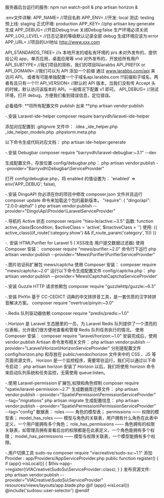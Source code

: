 服务器后台运行的服务:
npm run watch-poll &
php artisan horizon &

.env文件详解:
APP_NAME=                                     //项目名称
APP_ENV=                                      //开发: local    测试: testing    预上线: staging    正式环境: production
APP_KEY=                                      //php artisan key:generate 生成
APP_DEBUG=                                    //开启Debug:true   关闭Debug:false 生产环境必须关闭
APP_LOG_LEVEL=                                //日志记录的等级默认记录全部 debug 生成环境应该为:error
APP_URL=                                      //项目的Url地址  http://www.xxx.com

API_STANDARDS_TREE=                           //x 本地开发的或私有环境的   prs 未对外发布的，提供给公司 app，单页应用，桌面应用等  vnd 对外发布的，开放给所有用户
API_SUBTYPE=                                  //我们项目的简称，我们的项目叫larabbs
API_PREFIX or API_DOMAIN=                     //我们可以为 API 添加一个前缀 通过 www.larabbs.com/api 来访问 API。 或者有可能单独配置一个子域名api.larabbs.com !!!前缀和子域名，两者有且只有一个!!!
API_VERSION=                                  //默认的 API 版本，当我们没有传 Accept 头的时候，默认访问该版本的 API。一般情况下配置 v1 即可。
API_DEBUG=                                    //测试环境，打开 debug，方便我们看到错误信息，定位错误。

必备插件:
**将所有配置文件 publish 出来
**php artisan vendor:publish

-.安装 Laravel-ide-helper
composer require barryvdh/laravel-ide-helper

添加对应配置到 .gitignore 文件中：
.idea
_ide_helper.php
_ide_helper_models.php
.phpstorm.meta.php

以下命令生成代码对应文档：
php artisan ide-helper:generate

-.安装 Debugbar
composer require "barryvdh/laravel-debugbar:~3.1" --dev

生成配置文件，存放位置 config/debugbar.php：
php artisan vendor:publish --provider="Barryvdh\Debugbar\ServiceProvider"

打开 config/debugbar.php，将 enabled 的值设置为：
'enabled' => env('APP_DEBUG', false),

-.安装 DingoAPI
你必须在你的项目中修改 composer.json 文件并且运行 composer update 命令来加载这个包的最新版本。
"require": {
    "dingo/api": "2.0.0-alpha1"
}
php artisan vendor:publish --provider="Dingo\Api\Provider\LaravelServiceProvider"


-.导航的 Active 状态
composer require "hieu-le/active:~3.5"
函数:
function active_class($condition, $activeClass = 'active', $inactiveClass = '')
使用:
{{ active_class((if_route('category.show') && if_route_param('category', 1))) }}


-. 安装 HTMLPurifier for Laravel 5 ( XSS攻击 用户提交数据过滤器)
使用 Composer 安装：
composer require "mews/purifier:~2.0"
命令行下运行
php artisan vendor:publish --provider="Mews\Purifier\PurifierServiceProvider"


-.图片验证码扩展包 mews/captcha
使用 Composer 安装：
composer require "mews/captcha:~2.0"
运行以下命令生成配置文件 config/captcha.php：
php artisan vendor:publish --provider='Mews\Captcha\CaptchaServiceProvider'


-.安装 Guzzle HTTP 请求依赖包
composer require "guzzlehttp/guzzle:~6.3"


-.安装 PinYin 基于 CC-CEDICT 词典的中文转拼音工具，是一套优质的汉字转拼音解决方案。
composer require "overtrue/pinyin:~3.0"


-.Redis 队列驱动器依赖
composer require "predis/predis:~1.0"


-.Horizon 是 Laravel 生态圈里的一员，为 Laravel Redis 队列提供了一个漂亮的仪表板，允许我们很方便地查看和管理 Redis 队列任务执行的情况。
使用 Composer 安装：
composer require "laravel/horizon:~1.0"
安装完成后，使用 vendor:publish Artisan 命令发布相关文件：
php artisan vendor:publish --provider="Laravel\Horizon\HorizonServiceProvider"
分别是配置文件 config/horizon.php 和存放在 public/vendor/horizon 文件夹中的 CSS 、JS 等页面资源文件。
Horizon 是一个监控程序，需要常驻运行，我们可以通过以下命令启动：
php artisan horizon
安装了 Horizon 以后，我们将使用 horizon 命令来启动队列系统和任务监控，无需使用 queue:listen。


-.使用 Laravel-permission 扩展包,权限和角色控制
composer require "spatie/laravel-permission:~2.7"
生成数据库迁移文件：
php artisan vendor:publish --provider="Spatie\Permission\PermissionServiceProvider" --tag="migrations"
php artisan migrate
生成配置信息：
php artisan vendor:publish --provider="Spatie\Permission\PermissionServiceProvider" --tag="config"
数据表：
roles —— 角色的模型表；
permissions —— 权限的模型表；
model_has_roles —— 模型与角色的关联表，用户拥有什么角色在此表中定义，一个用户能拥有多个角色；
role_has_permissions —— 角色拥有的权限关联表，如管理员拥有查看后台的权限都是在此表定义，一个角色能拥有多个权限；
model_has_permissions —— 模型与权限关联表，一个模型能拥有多个权限。


-.用户切换工具 sudo-su
composer require "viacreative/sudo-su:~1.1"
添加 Provider :
app/Providers/AppServiceProvider.php
    public function register()
    {
        if (app()->isLocal()) {
            $this->app->register(\VIACreative\SudoSu\ServiceProvider::class);
        }
    }
发布资源文件:
php artisan vendor:publish --provider="VIACreative\SudoSu\ServiceProvider"
resources/views/layouts/app.blade.php
    @if (app()->isLocal())
        @include('sudosu::user-selector')
    @endif

